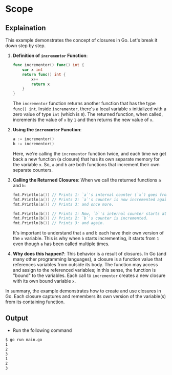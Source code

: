 # Scope

## Explaination

This example demonstrates the concept of closures in Go. Let's break it down step by step.

1. **Definition of `incrementor` Function**:

   ```go
   func incrementor() func() int {
       var x int
       return func() int {
           x++
           return x
       }
   }
   ```

   The `incrementor` function returns another function that has the type `func() int`. Inside `incrementor`, there's a local variable `x` initialized with a zero value of type `int` (which is `0`). The returned function, when called, increments the value of `x` by `1` and then returns the new value of `x`.

2. **Using the `incrementor` Function**:

   ```go
   a := incrementor()
   b := incrementor()
   ```

   Here, we're calling the `incrementor` function twice, and each time we get back a new function (a closure) that has its own separate memory for the variable `x`. So, `a` and `b` are both functions that increment their own separate counters.

3. **Calling the Returned Closures**:
   When we call the returned functions `a` and `b`:

   ```go
   fmt.Println(a()) // Prints 1: `a`'s internal counter (`x`) goes from 0 to 1.
   fmt.Println(a()) // Prints 2: `a`'s counter is now incremented again.
   fmt.Println(a()) // Prints 3: and once more.
   
   fmt.Println(b()) // Prints 1: Now, `b`'s internal counter starts at 0 and goes to 1.
   fmt.Println(b()) // Prints 2: `b`'s counter is incremented.
   fmt.Println(b()) // Prints 3: and again.
   ```

   It's important to understand that `a` and `b` each have their own version of the `x` variable. This is why when `b` starts incrementing, it starts from `1` even though `a` has been called multiple times. 

4. **Why does this happen?**: This behavior is a result of closures. In Go (and many other programming languages), a closure is a function value that references variables from outside its body. The function may access and assign to the referenced variables; in this sense, the function is "bound" to the variables. Each call to `incrementor` creates a new closure with its own bound variable `x`.

In summary, the example demonstrates how to create and use closures in Go. Each closure captures and remembers its own version of the variable(s) from its containing function.

## Output

- Run the following command

```bash
$ go run main.go
1
2
3
1
2
3
```
